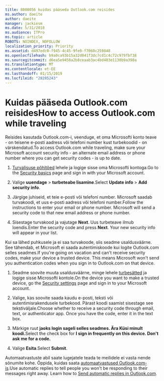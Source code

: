 ```yaml
---
title: 8000056 kuidas pääseda Outlook.com reisides
ms.author: daeite
author: daeite
manager: jackiesm
ms.date: 5/31/2018
ms.audience: ITPro
ms.topic: article
ROBOTS: NOINDEX, NOFOLLOW
localization_priority: Priority
ms.assetid: d497edc0-f945-4c45-9fe0-f7060c259848
ms.openlocfilehash: b9a0ca93b15a32d041f3dc7cd1c4c72c979fbf38
ms.sourcegitcommit: d6ea5e9458a2b8ceaab3ac4bd483e1130b9a398a
ms.translationtype: MT
ms.contentlocale: et-EE
ms.lasthandoff: 01/15/2019
ms.locfileid: "28285243"
---
```

# <a name="how-to-access-outlookcom-while-traveling"></a><span data-ttu-id="79e1a-102">Kuidas pääseda Outlook.com reisides</span><span class="sxs-lookup"><span data-stu-id="79e1a-102">How to access Outlook.com while traveling</span></span>

<span data-ttu-id="79e1a-103">Reisides kasutada Outlook.com-i, veenduge, et oma Microsofti konto teave - on teisene e-posti aadress või telefoni number kust turbekoodid - on värskendatud.</span><span class="sxs-lookup"><span data-stu-id="79e1a-103">To access Outlook.com while traveling, make sure your Microsoft account security info - an alternate email address or phone number where you can get security codes - is up to date.</span></span>
  
1. <span data-ttu-id="79e1a-104">[Turvalisuse põhitõed](https://go.microsoft.com/fwlink/p/?linkid=842325) lehele ja logige sisse oma Microsofti kontoga.</span><span class="sxs-lookup"><span data-stu-id="79e1a-104">Go to the [Security basics](https://go.microsoft.com/fwlink/p/?linkid=842325) page and sign in with your Microsoft account.</span></span> 
    
2. <span data-ttu-id="79e1a-105">Valige **uuendage** \> **turbeteabe lisamine**.</span><span class="sxs-lookup"><span data-stu-id="79e1a-105">Select **Update info** \> **Add security info**.</span></span> 
    
3. <span data-ttu-id="79e1a-p101">Järgige juhiseid, et teie e-posti või telefoni number. Microsoft saadab turvakoodi, et uus e-posti aadress või telefoni number.</span><span class="sxs-lookup"><span data-stu-id="79e1a-p101">Follow the instructions to enter your email or phone number. Microsoft will send a security code to that new email address or phone number.</span></span>
    
4. <span data-ttu-id="79e1a-p102">Sisestage turvakood ja vajutage **Next**. Uus turbeteave ilmub loendis.</span><span class="sxs-lookup"><span data-stu-id="79e1a-p102">Enter the security code and press **Next**. Your new security info will appear in your list.</span></span> 
    
<span data-ttu-id="79e1a-p103">Kui sa lähed puhkusele ja ei saa turvakoode, siis seadme usaldusväärne. See tähendab, et Microsoft ei saada autentimiskoode kui logite Outlook.com selles seadmes.</span><span class="sxs-lookup"><span data-stu-id="79e1a-p103">If you're going on vacation and can't receive security codes, make your device a trusted device. This means Microsoft won't send you authentication codes when you sign in to Outlook.com on that device.</span></span>
  
1. <span data-ttu-id="79e1a-112">Seadme soovite muuta usaldusväärne, minge lehele [turbesätted](https://go.microsoft.com/fwlink/p/?linkid=2002000&amp;clcid=0x409) ja logige sisse Microsofti kontole.</span><span class="sxs-lookup"><span data-stu-id="79e1a-112">On the device you want to make a trusted device, go the [Security settings](https://go.microsoft.com/fwlink/p/?linkid=2002000&amp;clcid=0x409) page and sign in to your Microsoft account.</span></span> 
    
2. <span data-ttu-id="79e1a-p104">Valige, kas soovite saada kaudu e-posti, teksti või autentimisrakendusele turbekood. Pärast koodi saamist sisestage see tekstiväljale.</span><span class="sxs-lookup"><span data-stu-id="79e1a-p104">Choose whether to receive a security code through email, text, or authenticator app. Once you have the code, enter it in the text box.</span></span>
    
3. <span data-ttu-id="79e1a-115">Märkige ruut **jaoks login sageli selles seadmes. Ära Küsi minult koodi.**</span><span class="sxs-lookup"><span data-stu-id="79e1a-115">Select the check box for **I sign in frequently on this device. Don't ask me for a code.**</span></span>
    
4. <span data-ttu-id="79e1a-116">Valige **Esita**.</span><span class="sxs-lookup"><span data-stu-id="79e1a-116">Select **Submit**.</span></span> 
    
<span data-ttu-id="79e1a-p105">Automaatvastuste abil saate lugejatele teada te meilidele ei vasta nende sõnumite kohe. Õppida, kuidas saata [automaatvastused Outlook.com-is](https://go.microsoft.com/fwlink/p/?linkid=2002100&amp;clcid=0x409).</span><span class="sxs-lookup"><span data-stu-id="79e1a-p105">Use automatic replies to tell people you won't be responding to their messages right away. Learn how to [Send automatic replies in Outlook.com](https://go.microsoft.com/fwlink/p/?linkid=2002100&amp;clcid=0x409).</span></span>
  

